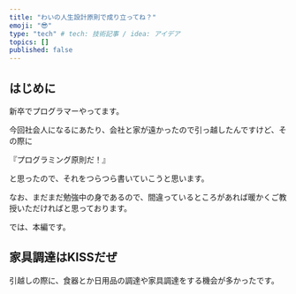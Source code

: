 ```yaml
---
title: "わいの人生設計原則で成り立ってね？"
emoji: "😎"
type: "tech" # tech: 技術記事 / idea: アイデア
topics: []
published: false
---
```


## はじめに

新卒でプログラマーやってます。

今回社会人になるにあたり、会社と家が遠かったので引っ越したんですけど、その際に

『プログラミング原則だ！』

と思ったので、それをつらつら書いていこうと思います。

なお、まだまだ勉強中の身であるので、間違っているところがあれば暖かくご教授いただければと思っております。

では、本編です。

## 家具調達はKISSだぜ
引越しの際に、食器とか日用品の調達や家具調達をする機会が多かったです。